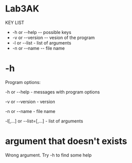 # Lab3AK

KEY LIST
  - -h or --help -- possible keys  
  - -v or --version -- vesion of the program
  - -l or --list - list of arguments
  - -n or --name -- file name
  
# -h
Program options: 

  -h or --help                          - messages with program options

  -v or --version                       - version

  -n or --name                          - file name

  -l[<val1>,...] or --list=[<num1>,...] - list of arguments

# argument that doesn't exists

Wrong argument. Try -h to find some help


